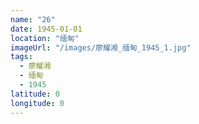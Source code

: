 ```yaml
---
name: "26"
date: 1945-01-01
location: "缅甸"
imageUrl: "/images/廖耀湘_缅甸_1945_1.jpg"
tags:
  - 廖耀湘
  - 缅甸
  - 1945
latitude: 0
longitude: 0
---
```

